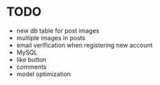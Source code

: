 # TODO
- new db table for post images
- multiple images in posts
- email verification when registering new account
- MySQL
- like button
- comments
- model optimization